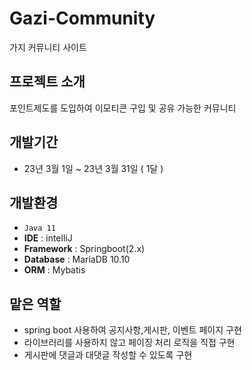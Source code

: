 # Gazi-Community
가지 커뮤니티 사이트

## 프로젝트 소개
포인트제도를 도입하여 이모티콘 구입 및 공유 가능한 커뮤니티

## 개발기간
- 23년 3월 1일 ~ 23년 3월 31일 ( 1달 )

## 개발환경
- `Java 11`
- **IDE** : intelliJ
- **Framework** : Springboot(2.x)
- **Database** : MariaDB 10.10
- **ORM** : Mybatis

## 맡은 역할
- spring boot 사용하여 공지사항,게시판, 이벤트 페이지 구현
- 라이브러리를 사용하지 않고 페이징 처리 로직을 직접 구현
- 게시판에 댓글과 대댓글 작성할 수 있도록 구현
